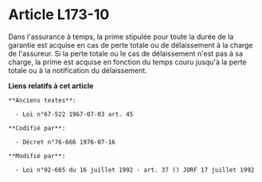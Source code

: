# Article L173-10

Dans l'assurance à temps, la prime stipulée pour toute la durée de la garantie est acquise en cas de perte totale ou de
délaissement à la charge de l'assureur. Si la perte totale ou le cas de délaissement n'est pas à sa charge, la prime est
acquise en fonction du temps couru jusqu'à la perte totale ou à la notification du délaissement.

**Liens relatifs à cet article**

	**Anciens textes**:

	  - Loi n°67-522 1967-07-03 art. 45

	**Codifié par**:

	  - Décret n°76-666 1976-07-16

	**Modifié par**:

	  - Loi n°92-665 du 16 juillet 1992 - art. 37 () JORF 17 juillet 1992
